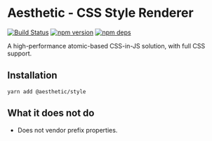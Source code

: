 # Aesthetic - CSS Style Renderer

[![Build Status](https://github.com/milesj/aesthetic/workflows/Build/badge.svg)](https://github.com/milesj/aesthetic/actions?query=branch%3Amaster)
[![npm version](https://badge.fury.io/js/%40aesthetic%style.svg)](https://www.npmjs.com/package/@aesthetic/style)
[![npm deps](https://david-dm.org/milesj/aesthetic.svg?path=packages/style)](https://www.npmjs.com/package/@aesthetic/style)

A high-performance atomic-based CSS-in-JS solution, with full CSS support.

## Installation

```
yarn add @aesthetic/style
```

## What it does not do

- Does not vendor prefix properties.
